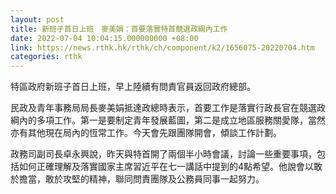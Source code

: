 ```yaml
---
layout: post
title: 新班子首日上班　麥美娟：首要落實特首競選政綱內工作
date: 2022-07-04 10:04:15.000000000 +08:00
link: https://news.rthk.hk/rthk/ch/component/k2/1656075-20220704.htm
categories: rthk
---
```


特區政府新班子首日上班，早上陸續有問責官員返回政府總部。

民政及青年事務局局長麥美娟抵達政總時表示，首要工作是落實行政長官在競選政綱內的多項工作。第一是要制定青年發展藍圖，第二是成立地區服務關愛隊，當然亦有其他現在局內的恆常工作。今天會先跟團隊開會，傾談工作計劃。

政務司副司長卓永興說，昨天與特首開了兩個半小時會議，討論一些重要事項，包括如何正確理解及落實國家主席習近平在七一講話中提到的4點希望。他說會以敢於擔當，敢於攻堅的精神，聯同問責團隊及公務員同事一起努力。
